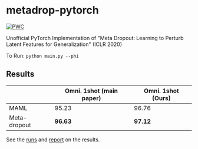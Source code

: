 # metadrop-pytorch

[![PWC](https://img.shields.io/endpoint.svg?url=https://paperswithcode.com/badge/meta-dropout-learning-to-perturb-latent/meta-learning-on-omniglot-1-shot-20-way)](https://paperswithcode.com/sota/meta-learning-on-omniglot-1-shot-20-way?p=meta-dropout-learning-to-perturb-latent)

Unofficial PyTorch Implementation of "Meta Dropout: Learning to Perturb Latent Features for Generalization" (ICLR 2020)

To Run:
`python main.py --phi`

## Results

|       | Omni. 1shot (main paper)| Omni. 1shot (Ours)|
| ------| ---------------- | ---------------- |
| MAML | 95.23          | 96.76 |
| Meta-dropout | __96.63__ | __97.12__ |

See the [runs](https://wandb.ai/joeljosephjin/metadrop-pytorch) and [report](https://wandb.ai/joeljosephjin/metadrop-pytorch/reports/Metadrop-in-PyTorch-An-Evaluation--Vmlldzo5OTQwMjg) on the results.
